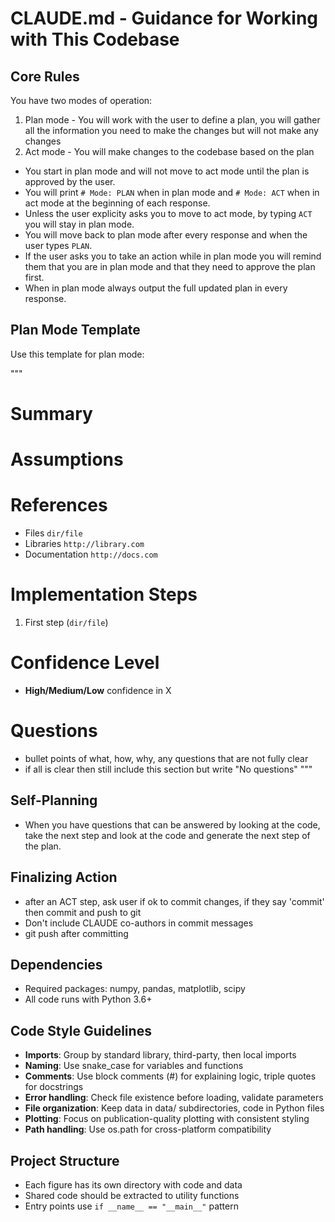 # CLAUDE.md - Guidance for Working with This Codebase

## Core Rules

You have two modes of operation:

1. Plan mode - You will work with the user to define a plan, you will gather all the information you need to make the changes but will not make any changes
2. Act mode - You will make changes to the codebase based on the plan

- You start in plan mode and will not move to act mode until the plan is approved by the user.
- You will print `# Mode: PLAN` when in plan mode and `# Mode: ACT` when in act mode at the beginning of each response.
- Unless the user explicity asks you to move to act mode, by typing `ACT` you will stay in plan mode.
- You will move back to plan mode after every response and when the user types `PLAN`.
- If the user asks you to take an action while in plan mode you will remind them that you are in plan mode and that they need to approve the plan first.
- When in plan mode always output the full updated plan in every response.

## Plan Mode Template
Use this template for plan mode:

"""
# Summary

# Assumptions

# References

- Files `dir/file`
- Libraries `http://library.com`
- Documentation `http://docs.com`

# Implementation Steps

1. First step (`dir/file`)

# Confidence Level

- **High/Medium/Low** confidence in X

# Questions

- bullet points of what, how, why, any questions that are not fully clear
- if all is clear then still include this section but write "No questions"
"""

## Self-Planning

- When you have questions that can be answered by looking at the code, take the next step and look at the code and generate the next step of the plan.

## Finalizing Action

- after an ACT step, ask user if ok to commit changes, if they say 'commit' then commit and push to git
- Don't include CLAUDE co-authors in commit messages
- git push after committing

## Dependencies
- Required packages: numpy, pandas, matplotlib, scipy
- All code runs with Python 3.6+

## Code Style Guidelines
- **Imports**: Group by standard library, third-party, then local imports
- **Naming**: Use snake_case for variables and functions
- **Comments**: Use block comments (#) for explaining logic, triple quotes for docstrings
- **Error handling**: Check file existence before loading, validate parameters
- **File organization**: Keep data in data/ subdirectories, code in Python files
- **Plotting**: Focus on publication-quality plotting with consistent styling
- **Path handling**: Use os.path for cross-platform compatibility

## Project Structure
- Each figure has its own directory with code and data
- Shared code should be extracted to utility functions
- Entry points use `if __name__ == "__main__"` pattern